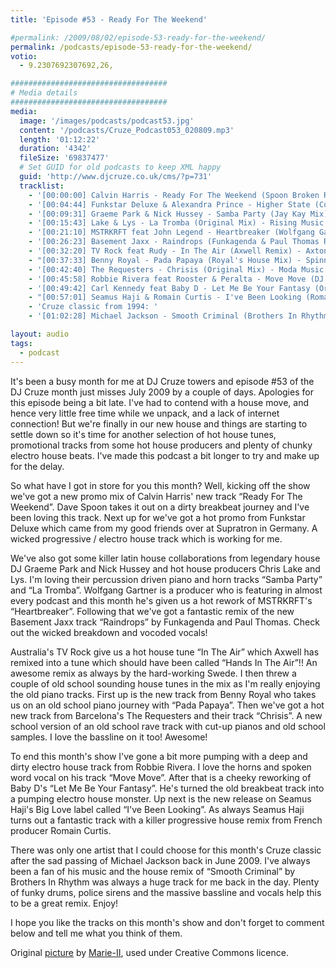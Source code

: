 ```yaml
---
title: 'Episode #53 - Ready For The Weekend'

#permalink: /2009/08/02/episode-53-ready-for-the-weekend/
permalink: /podcasts/episode-53-ready-for-the-weekend/
votio:
  - 9.2307692307692,26,

###################################
# Media details
###################################
media:
  image: '/images/podcasts/podcast53.jpg'
  content: '/podcasts/Cruze_Podcast053_020809.mp3'
  length: '01:12:22'
  duration: '4342'
  fileSize: '69837477'
  # Set GUID for old podcasts to keep XML happy
  guid: 'http://www.djcruze.co.uk/cms/?p=731'
  tracklist:
    - '[00:00:00] Calvin Harris - Ready For The Weekend (Spoon Broken Remix) - Fly Eye'
    - '[00:04:44] Funkstar Deluxe & Alexandra Prince - Higher State (Continental Club Mix) - Supratron'
    - '[00:09:31] Graeme Park & Nick Hussey - Samba Party (Jay Kay Mix) - Muzik-K Records'
    - '[00:15:43] Lake & Lys - La Tromba (Original Mix) - Rising Music'
    - '[00:21:10] MSTRKRFT feat John Legend - Heartbreaker (Wolfgang Gartner Remix) - Dim Mak'
    - '[00:26:23] Basement Jaxx - Raindrops (Funkagenda & Paul Thomas Redux) - XL Recordings'
    - '[00:32:20] TV Rock feat Rudy - In The Air (Axwell Remix) - Axtone'
    - "[00:37:33] Benny Royal - Pada Papaya (Royal's House Mix) - Spinnin Records"
    - '[00:42:40] The Requesters - Chrisis (Original Mix) - Moda Music'
    - '[00:45:58] Robbie Rivera feat Rooster & Peralta - Move Move (DJ Observer & Daniel Heathcliff Mix) - Juicy Music'
    - '[00:49:42] Carl Kennedy feat Baby D - Let Me Be Your Fantasy (Original Mix) - Wasted Youth'
    - "[00:57:01] Seamus Haji & Romain Curtis - I've Been Looking (Romain Curtis Club Mix) - Big Love"
    - 'Cruze classic from 1994: '
    - '[01:02:28] Michael Jackson - Smooth Criminal (Brothers In Rhythm House Mix) - Remiks'

layout: audio
tags:
  - podcast
---
```


It's been a busy month for me at DJ Cruze towers and episode #53 of the DJ Cruze month just misses July 2009 by a couple of days. Apologies for this episode being a bit late. I've had to contend with a house move, and hence very little free time while we unpack, and a lack of internet connection! But we're finally in our new house and things are starting to settle down so it's time for another selection of hot house tunes, promotional tracks from some hot house producers and plenty of chunky electro house beats. I've made this podcast a bit longer to try and make up for the delay.

So what have I got in store for you this month? Well, kicking off the show we've got a new promo mix of Calvin Harris' new track &#8220;Ready For The Weekend&#8221;. Dave Spoon takes it out on a dirty breakbeat journey and I've been loving this track. Next up for we've got a hot promo from Funkstar Deluxe which came from my good friends over at Supratron in Germany. A wicked progressive / electro house track which is working for me.

We've also got some killer latin house collaborations from legendary house DJ Graeme Park and Nick Hussey and hot house producers Chris Lake and Lys. I'm loving their percussion driven piano and horn tracks &#8220;Samba Party&#8221; and &#8220;La Tromba&#8221;. Wolfgang Gartner is a producer who is featuring in almost every podcast and this month he's given us a hot rework of MSTRKRFT's &#8220;Heartbreaker&#8221;. Following that we've got a fantastic remix of the new Basement Jaxx track &#8220;Raindrops&#8221; by Funkagenda and Paul Thomas. Check out the wicked breakdown and vocoded vocals!

Australia's TV Rock give us a hot house tune &#8220;In The Air&#8221; which Axwell has remixed into a tune which should have been called &#8220;Hands In The Air&#8221;!! An awesome remix as always by the hard-working Swede. I then threw a couple of old school sounding house tunes in the mix as I'm really enjoying the old piano tracks. First up is the new track from Benny Royal who takes us on an old school piano journey with &#8220;Pada Papaya&#8221;. Then we've got a hot new track from Barcelona's The Requesters and their track &#8220;Chrisis&#8221;. A new school version of an old school rave track with cut-up pianos and old school samples. I love the bassline on it too! Awesome!

To end this month's show I've gone a bit more pumping with a deep and dirty electro house track from Robbie Rivera. I love the horns and spoken word vocal on his track &#8220;Move Move&#8221;. After that is a cheeky reworking of Baby D's &#8220;Let Me Be Your Fantasy&#8221;. He's turned the old breakbeat track into a pumping electro house monster. Up next is the new release on Seamus Haji's Big Love label called &#8220;I've Been Looking&#8221;. As always Seamus Haji turns out a fantastic track with a killer progressive house remix from French producer Romain Curtis.

There was only one artist that I could choose for this month's Cruze classic after the sad passing of Michael Jackson back in June 2009. I've always been a fan of his music and the house remix of &#8220;Smooth Criminal&#8221; by Brothers In Rhythm was always a huge track for me back in the day. Plenty of funky drums, police sirens and the massive bassline and vocals help this to be a great remix. Enjoy!

I hope you like the tracks on this month's show and don't forget to comment below and tell me what you think of them.

Original [picture][4] by [Marie-II][5], used under Creative Commons licence.

[1]: http://www.djcruze.co.uk/cms/wp-content/uploads/2009/07/podcast53.jpg
[2]: http://www.djcruze.co.uk/cms/wp-content/DownloadButton.gif
[3]: http://www.djcruzeaudio.co.uk/podcasts/Cruze_Podcast053_020809.mp3
[4]: http://www.flickr.com/photos/grrrl/262288685/
[5]: http://www.flickr.com/photos/grrrl/
